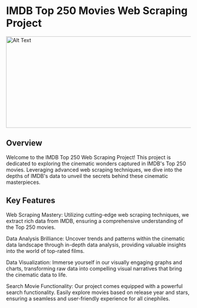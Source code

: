 # IMDB Top 250 Movies Web Scraping Project
 <img src='https://sprcdn-assets.sprinklr.com/674/8b955864-7307-4d41-8ded-c194170f5305-2729152590.jpg' alt="Alt Text" style="height: 250px; width: 1000px;">

## Overview
Welcome to the IMDB Top 250 Web Scraping Project! This project is dedicated to exploring the cinematic wonders captured in IMDB's Top 250 movies. Leveraging advanced web scraping techniques, we dive into the depths of IMDB's data to unveil the secrets behind these cinematic masterpieces.

## Key Features
Web Scraping Mastery: Utilizing cutting-edge web scraping techniques, we extract rich data from IMDB, ensuring a comprehensive understanding of the Top 250 movies.

Data Analysis Brilliance: Uncover trends and patterns within the cinematic data landscape through in-depth data analysis, providing valuable insights into the world of top-rated films.

Data Visualization: Immerse yourself in our visually engaging graphs and charts, transforming raw data into compelling visual narratives that bring the cinematic data to life.

Search Movie Functionality: Our project comes equipped with a powerful search functionality. Easily explore movies based on release year and stars, ensuring a seamless and user-friendly experience for all cinephiles.
